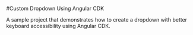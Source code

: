 #Custom Dropdown Using Angular CDK

A sample project that demonstrates how to create a dropdown with better keyboard accessibility using Angular CDK.